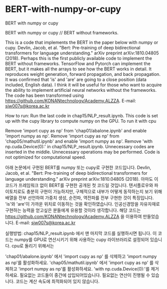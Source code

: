 # BERT-with-numpy-or-cupy
BERT with numpy or cupy

BERT with numpy or cupy // BERT without frameworks.

This is a code that implements the BERT in the paper below with numpy or cupy. Devlin, Jacob, et al. "Bert: Pre-training of deep bidirectional transformers for language understanding." arXiv preprint arXiv:1810.04805 (2018). Perhaps this is the first publicly available code to implement the BERT without frameworks. TensorFlow and Pytorch can implement the BERT, but it makes all the arrays to see how the BERT works in detail. It reproduces weight generation, forward propagation, and back propagation. It was confirmed that 'is' and 'are' are going to a close position (data included, English data). I think it will be useful for those who want to acquire the ability to implement artificial neural networks without the frameworks. The code has been transformed using https://github.com/KONANtechnology/Academy.ALZZA. E-mail: sjw007s@korea.ac.kr

How to run: Run the last code in chap15/NLP_result.ipynb. This code is set up with the cupy library to compute numpy on the GPU. To run it with cpu

Remove 'import cupy as np' from 'chap01/abalone.ipynb' and enable 'import numpy as np'.
Remove 'import cupy as np' from 'chap05/mathutil.ipynb' and enable 'import numpy as np'.
Remove 'with np.cuda.Device(0):' in chap15/NLP_result.ipynb.
Unnecessary codes are inserted in the middle. Unnecessary operations may be performed. Code is not optimized for computational speed.

아래 논문에서 구현된 BERT를 numpy 또는 cupy로 구현한 코드입니다. Devlin, Jacob, et al. "Bert: Pre-training of deep bidirectional transformers for language understanding." arXiv preprint arXiv:1810.04805 (2018). 아마도 이 코드가 프레임워크 없이 BERT를 구현한 공개된 첫 코드일 것입니다. 텐서플로우와 파이토치로도 충분히 구현이 가능하지만, 구체적으로 내부가 어떻게 동작하는지 보기 위해 배열을 전부 선언하여 가중치 생성, 순전파, 역전파를 전부 구현한 것이 특징입니다. 'is'와 'are'이 가까운 위치로 이동하는 것을 확인하였습니다. 인공신경망을 자유자재로 구현하는 능력을 얻고싶은 분들에게 유용할 것이라 생각합니다. 해당 코드는 https://github.com/KONANtechnology/Academy.ALZZA 을 이용하여 만들었습니다. E-mail: sjw007s@korea.ac.kr

실행방법: chap15/NLP_result.ipynb 에서 맨 마지막 코드를 실행하시면 됩니다. 이 코드는 numpy를 GPU로 연산시키기 위해 사용하는 cupy 라이브러리로 설정되어 있습니다. cpu로 돌리기 위해서는

'chap01/abalone.ipynb' 에서 'import cupy as np' 를 삭제하고 'import numpy as np'를 활성화하세요.
'chap05/mathutil.ipynb' 에서 'import cupy as np' 를 삭제하고 'import numpy as np'를 활성화하세요.
'with np.cuda.Device(0):'를 제거하세요.
필요없는 코드들이 중간에 삽입되어있습니다. 필요없는 연산이 진행될 수 있습니다. 코드는 계산 속도에 최적화되어 있지 않습니다.
